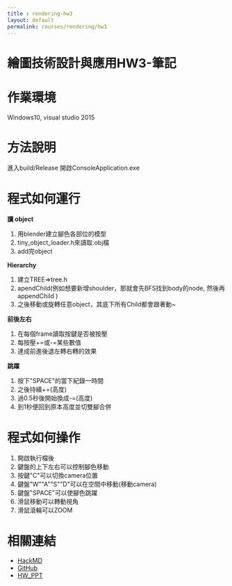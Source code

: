 ```yaml
---
title : rendering-hw3
layout: default
permalink: courses/rendering/hw3
---
```


繪圖技術設計與應用HW3-筆記
============
作業環境
===
Windows10, visual studio 2015

方法說明
====

進入build/Release
開啟ConsoleApplication.exe

程式如何運行
==

**讀 object**
1. 用blender建立腳色各部位的模型
2. tiny_object_loader.h來讀取.obj檔
3. add完object

**Hierarchy**
1. 建立TREE=>tree.h
2. apendChild(例如想要新增shoulder，那就會先BFS找到body的node, 然後再appendChild )
3. 之後移動或旋轉任意object，其底下所有Child都會跟著動~

**前後左右**
1. 在每個frame讀取按鍵是否被按壓
2. 每按壓+=或-=某些數值
3. 達成前進後退左轉右轉的效果

**跳躍**
1. 按下"SPACE"的當下紀錄一時間
2. 之後持續+=(高度)
3. 過0.5秒後開始換成-=(高度)
4. 到1秒便回到原本高度並切雙腳合併

程式如何操作
==

1. 開啟執行檔後
2. 鍵盤的上下左右可以控制腳色移動
3. 按鍵"C"可以切換camera位置
4. 鍵盤"W""A""S""D"可以在空間中移動(移動camera)
5. 鍵盤"SPACE"可以使腳色跳躍
6. 滑鼠移動可以轉動視角
7. 滑鼠滾輪可以ZOOM


相關連結
==
* [HackMD](https://hackmd.io/s/Bk1QLx_hN)
* [GitHub](https://github.com/genius92606/character_OpenGL)
* [HW_PPT](https://github.com/genius92606/character_OpenGL/blob/master/OpenGL_homework_3.pptx)